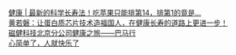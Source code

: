   
[健康 | 最新的科学长寿法！吃苹果只能排第14，排第1的竟是…](http://www.dianyue.me/archives/597/5i7a5z5okiou6kzw/)  
[黄若磐：让蛋白质芯片技术造福国人，在健康长寿的道路上更进一步！](http://www.dianyue.me/archives/731/pp1ccda9g3n54uu3/)  
[磁健科技北京分公司健康之旅——巴马行](http://www.dianyue.me/archives/079/1hb1gayane2lq1ya/)  
[心简单了，人就快乐了](http://www.dianyue.me/archives/171/dzmgvs2e1o50syw9/)